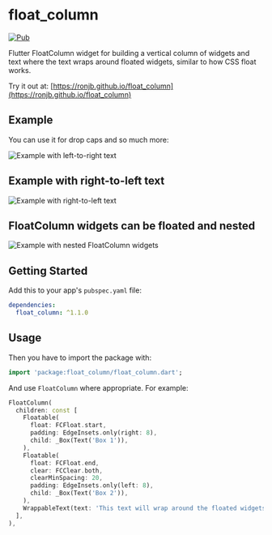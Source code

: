 # float_column

[![Pub](https://img.shields.io/pub/v/flutter_widget_from_html_core.svg)](https://pub.dev/packages/float_column)

Flutter FloatColumn widget for building a vertical column of widgets and text where the text wraps around floated widgets, similar to how CSS float works.

Try it out at: [https://ronjb.github.io/float_column](https://ronjb.github.io/float_column)

## Example

You can use it for drop caps and so much more:

![Example with left-to-right text](https://raw.githubusercontent.com/ronjb/float_column/main/example/example_ltr_v2.png)

## Example with right-to-left text

![Example with right-to-left text](https://raw.githubusercontent.com/ronjb/float_column/main/example/example_rtl.png)

## FloatColumn widgets can be floated and nested

![Example with nested FloatColumn widgets](https://raw.githubusercontent.com/ronjb/float_column/main/example/example_nested.png)

## Getting Started

Add this to your app's `pubspec.yaml` file:

```yaml
dependencies:
  float_column: ^1.1.0
```

## Usage

Then you have to import the package with:

```dart
import 'package:float_column/float_column.dart';
```

And use `FloatColumn` where appropriate. For example:

```dart
FloatColumn(
  children: const [
    Floatable(
      float: FCFloat.start,
      padding: EdgeInsets.only(right: 8),
      child: _Box(Text('Box 1')),
    ),
    Floatable(
      float: FCFloat.end,
      clear: FCClear.both,
      clearMinSpacing: 20,
      padding: EdgeInsets.only(left: 8),
      child: _Box(Text('Box 2')),
    ),
    WrappableText(text: 'This text will wrap around the floated widgets...'),
  ],
),
```
